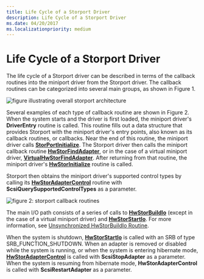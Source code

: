 ```yaml
---
title: Life Cycle of a Storport Driver
description: Life Cycle of a Storport Driver
ms.date: 04/20/2017
ms.localizationpriority: medium
---
```


# Life Cycle of a Storport Driver


The life cycle of a Storport driver can be described in terms of the callback routines into the miniport driver from the Storport driver. The callback routines can be categorized into several main groups, as shown in Figure 1.

![figure illustrating overall storport architecture](images/storport-1.png)

Several examples of each type of callback routine are shown in Figure 2. When the system starts and the driver is first loaded, the miniport driver's **DriverEntry** routine is called. This routine fills out a data structure that provides Storport with the miniport driver's entry points, also known as its callback routines, or callbacks. Near the end of this routine, the miniport driver calls [**StorPortInitialize**](/windows-hardware/drivers/ddi/storport/nf-storport-storportinitialize). The Storport driver then calls the miniport callback routine [**HwStorFindAdapter**](/windows-hardware/drivers/ddi/storport/nc-storport-hw_find_adapter), or in the case of a virtual miniport driver, [**VirtualHwStorFindAdapter**](/windows-hardware/drivers/ddi/storport/nc-storport-virtual_hw_find_adapter). After returning from that routine, the miniport driver's [**HwStorInitialize**](/windows-hardware/drivers/ddi/storport/nc-storport-hw_initialize) routine is called.

Storport then obtains the miniport driver's supported control types by calling its [**HwStorAdapterControl**](/windows-hardware/drivers/ddi/storport/nc-storport-hw_adapter_control) routine with **ScsiQuerySupportedControlTypes** as a parameter.

![figure 2: storport callback routines](images/storport-2.png)

The main I/O path consists of a series of calls to [**HwStorBuildIo**](/windows-hardware/drivers/ddi/storport/nc-storport-hw_buildio) (except in the case of a virtual miniport driver) and [**HwStorStartIo**](/windows-hardware/drivers/ddi/storport/nc-storport-hw_startio). For more information, see [Unsynchronized HwStorBuildIo Routine](unsynchronized-hwstorbuildio-routine.md).

When the system is shutdown, [**HwStorStartIo**](/windows-hardware/drivers/ddi/storport/nc-storport-hw_startio) is called with an SRB of type SRB\_FUNCTION\_SHUTDOWN. When an adapter is removed or disabled while the system is running, or when the system is entering hibernate mode, [**HwStorAdapterControl**](/windows-hardware/drivers/ddi/storport/nc-storport-hw_adapter_control) is called with **ScsiStopAdapter** as a parameter. When the system is resuming from hibernate mode, **HwStorAdapterControl** is called with **ScsiRestartAdapter** as a parameter.

 

